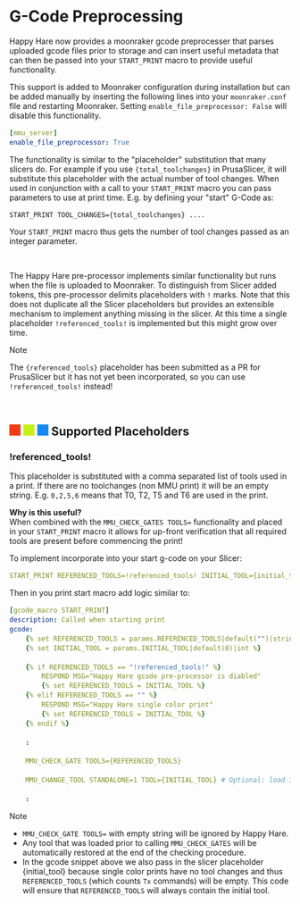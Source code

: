# G-Code Preprocessing
Happy Hare now provides a moonraker gcode preprocesser that parses uploaded gcode files prior to storage and can insert useful metadata that can then be passed into your `START_PRINT` macro to provide useful functionality.

This support is added to Moonraker configuration during installation but can be added manually by inserting the following lines into your `moonraker.conf` file and restarting Moonraker. Setting `enable_file_preprocessor: False` will disable this functionality.

```yml
[mmu_server]
enable_file_preprocessor: True
```
The functionality is similar to the "placeholder" substitution that many slicers do.  For example if you use `{total_toolchanges}` in PrusaSlicer, it will substitute this placeholder with the actual number of tool changes.  When used in conjunction with a call to your `START_PRINT` macro you can pass parameters to use at print time. E.g. by defining your "start" G-Code as:

```
START_PRINT TOOL_CHANGES={total_toolchanges} ....
```

Your `START_PRINT` macro thus gets the number of tool changes passed as an integer parameter.

<br>

The Happy Hare pre-processor implements similar functionality but runs when the file is uploaded to Moonraker. To distinguish from Slicer added tokens, this pre-processor delimits placeholders with `!` marks. Note that this does not duplicate all the Slicer placeholders but provides an extensible mechanism to implement anything missing in the slicer. At this time a single placeholder `!referenced_tools!` is implemented but this might grow over time.

> [!NOTE]  
> The `{referenced_tools}` placeholder has been submitted as a PR for PrusaSlicer but it has not yet been incorporated, so you can use `!referenced_tools!` instead!

<br>

## ![#f03c15](/doc/f03c15.png) ![#c5f015](/doc/c5f015.png) ![#1589F0](/doc/1589F0.png) Supported Placeholders

### !referenced_tools!
This placeholder is substituted with a comma separated list of tools used in a print.  If there are no toolchanges (non MMU print) it will be an empty string. E.g. `0,2,5,6` means that T0, T2, T5 and T6 are used in the print.

__Why is this useful?__
<br>
When combined with the `MMU_CHECK_GATES TOOLS=` functionality and placed in your `START_PRINT` macro it allows for up-front verification that all required tools are present before commencing the print!

To implement incorporate into your start g-code on your Slicer:

```yml
START_PRINT REFERENCED_TOOLS=!referenced_tools! INITIAL_TOOL={initial_tool} ...the other parameters...
```

Then in you print start macro add logic similar to:

```yml
[gcode_macro START_PRINT]
description: Called when starting print
gcode:
    {% set REFERENCED_TOOLS = params.REFERENCED_TOOLS|default("")|string %}
    {% set INITIAL_TOOL = params.INITIAL_TOOL|default(0)|int %}

    {% if REFERENCED_TOOLS == "!referenced_tools!" %}
        RESPOND MSG="Happy Hare gcode pre-processor is diabled"
        {% set REFERENCED_TOOLS = INITIAL_TOOL %}
    {% elif REFERENCED_TOOLS == "" %}
        RESPOND MSG="Happy Hare single color print"
        {% set REFERENCED_TOOLS = INITIAL_TOOL %}
    {% endif %}

    :

    MMU_CHECK_GATE TOOLS={REFERENCED_TOOLS}

    MMU_CHANGE_TOOL STANDALONE=1 TOOL={INITIAL_TOOL} # Optional: load initial tool

    :
```

> [!NOTE]  
> * `MMU_CHECK_GATE TOOLS=` with empty string will be ignored by Happy Hare.<br>
> * Any tool that was loaded prior to calling `MMU_CHECK_GATES` will be automatically restored at the end of the checking procedure.<br>
> * In the gcode snippet above we also pass in the slicer placeholder {initial_tool} because single color prints have no tool changes and thus `REFERENCED_TOOLS` (which counts `Tx` commands) will be empty. This code will ensure that `REFERENCED_TOOLS` will always contain the initial tool.

